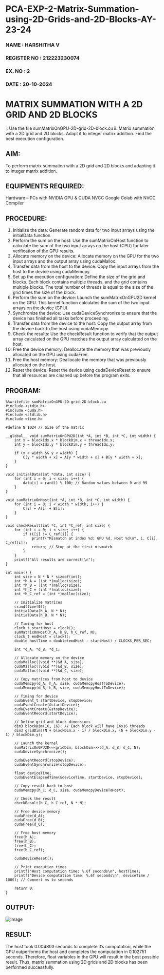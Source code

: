 # PCA-EXP-2-Matrix-Summation-using-2D-Grids-and-2D-Blocks-AY-23-24

<h3>NAME : HARSHITHA V</h3>
<h3>REGISTER NO : 212223230074</h3>
<h3>EX. NO : 2</h3>
<h3>DATE : 20-10-2024</h3>
<h1> <align=center> MATRIX SUMMATION WITH A 2D GRID AND 2D BLOCKS </h3>
i.  Use the file sumMatrixOnGPU-2D-grid-2D-block.cu
ii. Matrix summation with a 2D grid and 2D blocks. Adapt it to integer matrix addition. Find the best execution configuration. </h3>

## AIM:
To perform  matrix summation with a 2D grid and 2D blocks and adapting it to integer matrix addition.

## EQUIPMENTS REQUIRED:
Hardware – PCs with NVIDIA GPU & CUDA NVCC
Google Colab with NVCC Compiler




## PROCEDURE:

1.	Initialize the data: Generate random data for two input arrays using the initialData function.
2.	Perform the sum on the host: Use the sumMatrixOnHost function to calculate the sum of the two input arrays on the host (CPU) for later verification of the GPU results.
3.	Allocate memory on the device: Allocate memory on the GPU for the two input arrays and the output array using cudaMalloc.
4.	Transfer data from the host to the device: Copy the input arrays from the host to the device using cudaMemcpy.
5.	Set up the execution configuration: Define the size of the grid and blocks. Each block contains multiple threads, and the grid contains multiple blocks. The total number of threads is equal to the size of the grid times the size of the block.
6.	Perform the sum on the device: Launch the sumMatrixOnGPU2D kernel on the GPU. This kernel function calculates the sum of the two input arrays on the device (GPU).
7.	Synchronize the device: Use cudaDeviceSynchronize to ensure that the device has finished all tasks before proceeding.
8.	Transfer data from the device to the host: Copy the output array from the device back to the host using cudaMemcpy.
9.	Check the results: Use the checkResult function to verify that the output array calculated on the GPU matches the output array calculated on the host.
10.	Free the device memory: Deallocate the memory that was previously allocated on the GPU using cudaFree.
11.	Free the host memory: Deallocate the memory that was previously allocated on the host.
12.	Reset the device: Reset the device using cudaDeviceReset to ensure that all resources are cleaned up before the program exits.

## PROGRAM:
```
%%writefile sumMatrixOnGPU-2D-grid-2D-block.cu
#include <stdio.h>
#include <cuda.h>
#include <stdlib.h>
#include <time.h>

#define N 1024 // Size of the matrix

__global__ void sumMatrixOnGPU2D(int *A, int *B, int *C, int width) {
    int x = blockIdx.x * blockDim.x + threadIdx.x;
    int y = blockIdx.y * blockDim.y + threadIdx.y;

    if (x < width && y < width) {
        C[y * width + x] = A[y * width + x] + B[y * width + x];
    }
}

void initialData(int *data, int size) {
    for (int i = 0; i < size; i++) {
        data[i] = rand() % 100; // Random values between 0 and 99
    }
}

void sumMatrixOnHost(int *A, int *B, int *C, int width) {
    for (int i = 0; i < width * width; i++) {
        C[i] = A[i] + B[i];
    }
}

void checkResult(int *C, int *C_ref, int size) {
    for (int i = 0; i < size; i++) {
        if (C[i] != C_ref[i]) {
            printf("Mismatch at index %d: GPU %d, Host %d\n", i, C[i], C_ref[i]);
            return; // Stop at the first mismatch
        }
    }
    printf("All results are correct!\n");
}

int main() {
    int size = N * N * sizeof(int);
    int *h_A = (int *)malloc(size);
    int *h_B = (int *)malloc(size);
    int *h_C = (int *)malloc(size);
    int *h_C_ref = (int *)malloc(size);
    
    // Initialize matrices
    srand(time(0));
    initialData(h_A, N * N);
    initialData(h_B, N * N);

    // Timing for host
    clock_t startHost = clock();
    sumMatrixOnHost(h_A, h_B, h_C_ref, N);
    clock_t endHost = clock();
    double hostTime = double(endHost - startHost) / CLOCKS_PER_SEC;

    int *d_A, *d_B, *d_C;

    // Allocate memory on the device
    cudaMalloc((void **)&d_A, size);
    cudaMalloc((void **)&d_B, size);
    cudaMalloc((void **)&d_C, size);

    // Copy matrices from host to device
    cudaMemcpy(d_A, h_A, size, cudaMemcpyHostToDevice);
    cudaMemcpy(d_B, h_B, size, cudaMemcpyHostToDevice);

    // Timing for device
    cudaEvent_t startDevice, stopDevice;
    cudaEventCreate(&startDevice);
    cudaEventCreate(&stopDevice);
    cudaEventRecord(startDevice);

    // Define grid and block dimensions
    dim3 blockDim(16, 16); // Each block will have 16x16 threads
    dim3 gridDim((N + blockDim.x - 1) / blockDim.x, (N + blockDim.y - 1) / blockDim.y);

    // Launch the kernel
    sumMatrixOnGPU2D<<<gridDim, blockDim>>>(d_A, d_B, d_C, N);
    cudaDeviceSynchronize();

    cudaEventRecord(stopDevice);
    cudaEventSynchronize(stopDevice);

    float deviceTime;
    cudaEventElapsedTime(&deviceTime, startDevice, stopDevice);

    // Copy result back to host
    cudaMemcpy(h_C, d_C, size, cudaMemcpyDeviceToHost);

    // Check the result
    checkResult(h_C, h_C_ref, N * N);

    // Free device memory
    cudaFree(d_A);
    cudaFree(d_B);
    cudaFree(d_C);

    // Free host memory
    free(h_A);
    free(h_B);
    free(h_C);
    free(h_C_ref);

    cudaDeviceReset();

    // Print execution times
    printf("Host computation time: %.6f seconds\n", hostTime);
    printf("Device computation time: %.6f seconds\n", deviceTime / 1000); // Convert ms to seconds

    return 0;
}

```

## OUTPUT:
![image](https://github.com/user-attachments/assets/0adcb9d6-8028-4e1d-9217-9b3b3d221ceb)



## RESULT:
The host took 0.004803 seconds to complete it’s computation, while the GPU outperforms the host and completes the computation in 0.102751 seconds. Therefore, float variables in the GPU will result in the best possible result. Thus, matrix summation using 2D grids and 2D blocks has been performed successfully.
